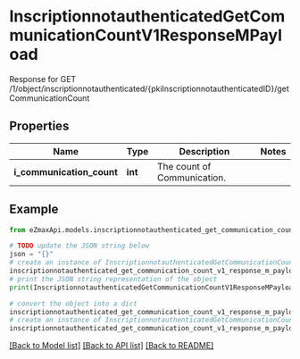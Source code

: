 # InscriptionnotauthenticatedGetCommunicationCountV1ResponseMPayload

Response for GET /1/object/inscriptionnotauthenticated/{pkiInscriptionnotauthenticatedID}/getCommunicationCount

## Properties

Name | Type | Description | Notes
------------ | ------------- | ------------- | -------------
**i_communication_count** | **int** | The count of Communication. | 

## Example

```python
from eZmaxApi.models.inscriptionnotauthenticated_get_communication_count_v1_response_m_payload import InscriptionnotauthenticatedGetCommunicationCountV1ResponseMPayload

# TODO update the JSON string below
json = "{}"
# create an instance of InscriptionnotauthenticatedGetCommunicationCountV1ResponseMPayload from a JSON string
inscriptionnotauthenticated_get_communication_count_v1_response_m_payload_instance = InscriptionnotauthenticatedGetCommunicationCountV1ResponseMPayload.from_json(json)
# print the JSON string representation of the object
print(InscriptionnotauthenticatedGetCommunicationCountV1ResponseMPayload.to_json())

# convert the object into a dict
inscriptionnotauthenticated_get_communication_count_v1_response_m_payload_dict = inscriptionnotauthenticated_get_communication_count_v1_response_m_payload_instance.to_dict()
# create an instance of InscriptionnotauthenticatedGetCommunicationCountV1ResponseMPayload from a dict
inscriptionnotauthenticated_get_communication_count_v1_response_m_payload_from_dict = InscriptionnotauthenticatedGetCommunicationCountV1ResponseMPayload.from_dict(inscriptionnotauthenticated_get_communication_count_v1_response_m_payload_dict)
```
[[Back to Model list]](../README.md#documentation-for-models) [[Back to API list]](../README.md#documentation-for-api-endpoints) [[Back to README]](../README.md)


